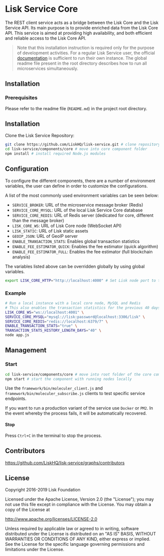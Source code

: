 # Lisk Service Core

The REST client service acts as a bridge between the Lisk Core and the Lisk Service API. Its main purpose is to provide enriched data from the Lisk Core API. This service is aimed at providing high availability, and both efficient and reliable access to the Lisk Core API.

> Note that this installation instruction is required only for the purpose of development activities. For a regular Lisk Service user, the official [documentation](https://lisk.io/documentation/lisk-service/) is sufficient to run their own instance. The global readme file present in the root directory describes how to run all microservices simultaneously.

## Installation

### Prerequisites

Please refer to the readme file (`README.md`) in the project root directory.

## Installation

Clone the Lisk Service Repository:

```bash
git clone https://github.com/LiskHQ/lisk-service.git # clone repository
cd lisk-service/components/core # move into core component folder
npm install # install required Node.js modules
```

## Configuration

To configure the different components, there are a number of environment variables, the user can define in order to customize the configurations.

A list of the most commonly used environment variables can be seen below:

- `SERVICE_BROKER`: URL of the microservice message broker (Redis)
- `SERVICE_CORE_MYSQL`: URL of the local Lisk Service Core database
- `SERVICE_CORE_REDIS`: URL of Redis server (dedicated for core, different than the message broker)
- `LISK_CORE_WS`: URL of Lisk Core node (WebSocket API)
- `LISK_STATIC`: URL of Lisk static assets
- `GEOIP_JSON`: URL of GeoIP server
- `ENABLE_TRANSACTION_STATS`: Enables global transaction statistics
- `ENABLE_FEE_ESTIMATOR_QUICK`: Enables the fee estimator (quick algorithm)
- `ENABLE_FEE_ESTIMATOR_FULL`: Enables the fee estimator (full blockchain analysis)

The variables listed above can be overridden globally by using global variables.

```bash
export LISK_CORE_HTTP="http://localhost:4000" # Set Lisk node port to the given URL globally
```

### Example

```bash
# Run a local instance with a local core node, MySQL and Redis
# This also enables the transaction statistics for the previous 40 days
LISK_CORE_WS="ws://localhost:4001" \
SERVICE_CORE_MYSQL="mysql://lisk:password@localhost:3306/lisk" \
SERVICE_CORE_REDIS="redis://localhost:6379/7" \
ENABLE_TRANSACTION_STATS="true" \
TRANSACTION_STATS_HISTORY_LENGTH_DAYS="40" \
node app.js
```

## Management

### Start

```bash
cd lisk-service/components/core # move into root folder of the core component
npm start # start the component with running nodes locally
```

Use the `framework/bin/moleculer_client.js` and `framework/bin/moleculer_subscribe.js` clients to test specific service endpoints.

If you want to run a production variant of the service use `Docker` or `PM2`. In the event whereby the process fails, it will be automatically recovered.

#### Stop

Press `Ctrl+C` in the terminal to stop the process.

## Contributors

https://github.com/LiskHQ/lisk-service/graphs/contributors

## License

Copyright 2016-2019 Lisk Foundation

Licensed under the Apache License, Version 2.0 (the "License");
you may not use this file except in compliance with the License.
You may obtain a copy of the License at

http://www.apache.org/licenses/LICENSE-2.0

Unless required by applicable law or agreed to in writing, software
distributed under the License is distributed on an "AS IS" BASIS,
WITHOUT WARRANTIES OR CONDITIONS OF ANY KIND, either express or implied.
See the License for the specific language governing permissions and
limitations under the License.

[lisk documentation site]: https://lisk.io/documentation
